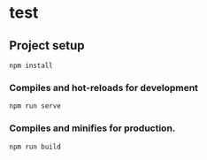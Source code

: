 # test

## Project setup
```
npm install
```

### Compiles and hot-reloads for development
```
npm run serve
```

### Compiles and minifies for production.
```
npm run build
```

